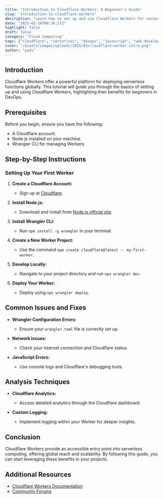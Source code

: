 ```yaml
---
title: "Introduction to Cloudflare Workers: A Beginner's Guide"
slug: "introduction-to-cloudflare-workers"
description: "Learn how to set up and use Cloudflare Workers for serverless functions."
date: "2025-03-16T00:36:27Z"
highlight: false
draft: false
category: "Cloud Computing"
tags: ["cloudflare", "serverless", "devops", "javascript", "web-development"]
cover: "/assets/images/uploads/2025/03/cloudflare-worker-intro.png"
author: "yadi"
---
```


## Introduction

Cloudflare Workers offer a powerful platform for deploying serverless functions globally. This tutorial will guide you through the basics of setting up and using Cloudflare Workers, highlighting their benefits for beginners in DevOps.

## Prerequisites

Before you begin, ensure you have the following:

- A Cloudflare account.
- Node.js installed on your machine.
- Wrangler CLI for managing Workers.

## Step-by-Step Instructions

### Setting Up Your First Worker

1. **Create a Cloudflare Account:**

   - Sign up at [Cloudflare](https://dash.cloudflare.com/sign-up/workers-and-pages).

2. **Install Node.js:**

   - Download and install from [Node.js official site](https://nodejs.org/).

3. **Install Wrangler CLI:**

   - Run `npm install -g wrangler` in your terminal.

4. **Create a New Worker Project:**

   - Use the command `npm create cloudflare@latest -- my-first-worker`.

5. **Develop Locally:**

   - Navigate to your project directory and run `npx wrangler dev`.

6. **Deploy Your Worker:**
   - Deploy using `npx wrangler deploy`.

## Common Issues and Fixes

- **Wrangler Configuration Errors:**

  - Ensure your `wrangler.toml` file is correctly set up.

- **Network Issues:**

  - Check your internet connection and Cloudflare status.

- **JavaScript Errors:**
  - Use console logs and Cloudflare's debugging tools.

## Analysis Techniques

- **Cloudflare Analytics:**

  - Access detailed analytics through the Cloudflare dashboard.

- **Custom Logging:**
  - Implement logging within your Worker for deeper insights.

## Conclusion

Cloudflare Workers provide an accessible entry point into serverless computing, offering global reach and scalability. By following this guide, you can start leveraging these benefits in your projects.

## Additional Resources

- [Cloudflare Workers Documentation](https://developers.cloudflare.com/workers/)
- [Community Forums](https://community.cloudflare.com/)
